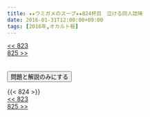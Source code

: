 ```yaml
---
title: ★★ウミガメのスープ★★824杯目　泣ける同人誌味
date: 2016-01-31T12:00:00+09:00
tags: [2016年,オカルト板]
---
```

<div class="th_left"><a href="../823"><< 823</a></div>
<div class="th_right"><a href="../825">825 >></a></div>
<br><br>
<script src="../../js/cupsoup.js"></script>
<form>
<input type="button" value="問題と解説のみにする" onClick="toggleCupsoup()">
</form>
{{< 824 >}}
<div class="th_left"><a href="../823"><< 823</a></div>
<div class="th_right"><a href="../825">825 >></a></div>